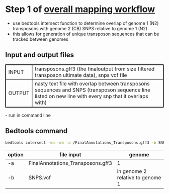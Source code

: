 # Step 1 of [overall mapping workflow](m0_overall_mapping_workflow.md)

- use bedtools intersect function to determine overlap of genome 1 (N2) transposons with genome 2 (CB) SNPS relative to genome 1 (N2)
- this allows for generation of unique transposon sequences that can be tracked between genomes

## Input and output files
<table cellpadding="5" style="border: 1px solid black">
    <tr style="border: 1px solid black">
        <td style="border: 1px solid black" >INPUT</td>
        <td style="border: 1px solid black">transposons.gff3 (the finaloutput from size filtered transposon ultimate data), snps vcf file</td>
    </tr>
    <tr>
        <td style="border: 1px solid black">OUTPUT</td>
        <td style="border: 1px solid black">nasty text file with overlap between transposons sequences and SNPS (transposon sequence line listed on new line with every snp that it overlaps with)</td>
    </tr>
</table>
- run in command line


## Bedtools command
```bash
bedtools intersect -wa -wb -a /FinalAnnotations_Transposons.gff3 -b SNPS.vcf
```

option | file input | genome
--- | --- | ---
-a | FinalAnnotations_Transposons.gff3 | 1
-b | SNPS.vcf | in genome 2 relative to genome 1

